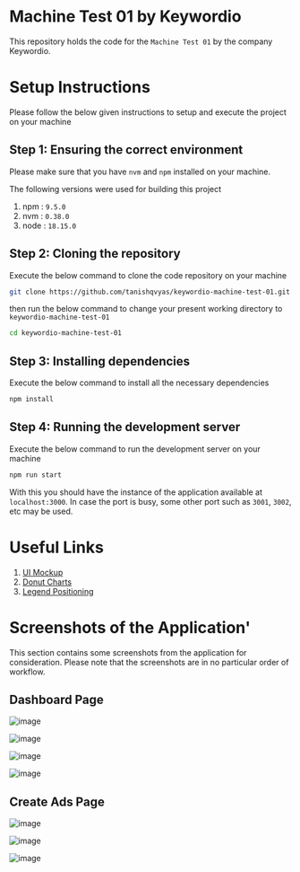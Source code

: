 # Machine Test 01 by Keywordio

This repository holds the code for the `Machine Test 01` by the company Keywordio.

# Setup Instructions

Please follow the below given instructions to setup and execute the project on your machine

## Step 1: Ensuring the correct environment

Please make sure that you have `nvm` and `npm` installed on your machine.

The following versions were used for building this project

1. npm : `9.5.0`
2. nvm : `0.38.0`
3. node : `18.15.0`

## Step 2: Cloning the repository

Execute the below command to clone the code repository on your machine

```bash
git clone https://github.com/tanishqvyas/keywordio-machine-test-01.git
```

then run the below command to change your present working directory to `keywordio-machine-test-01`

```bash
cd keywordio-machine-test-01
```

## Step 3: Installing dependencies

Execute the below command to install all the necessary dependencies

```bash
npm install
```

## Step 4: Running the development server

Execute the below command to run the development server on your machine

```bash
npm run start
```

With this you should have the instance of the application available at `localhost:3000`. In case the port is busy, some other port such as `3001`, `3002`, etc may be used.


# Useful Links

1. [UI Mockup](https://xd.adobe.com/view/aaa4e9ba-d4e9-453b-af57-9797788d78bc-fff7/)
2. [Donut Charts](https://react-chartjs-2.js.org/examples/doughnut-chart)
3. [Legend Positioning](https://www.chartjs.org/docs/latest/configuration/legend.html)


# Screenshots of the Application'

This section contains some screenshots from the application for consideration. Please note that the screenshots are in no particular order of workflow.

## Dashboard Page

![image](https://github.com/tanishqvyas/keywordio-machine-test-01/assets/43847978/cd20d169-775f-4a65-98ee-ce9b414c2c9d)

![image](https://github.com/tanishqvyas/keywordio-machine-test-01/assets/43847978/d45a83e6-f7d4-4d9d-83c2-4316c2dd62f1)

![image](https://github.com/tanishqvyas/keywordio-machine-test-01/assets/43847978/e98385a3-56f5-403c-a7b0-206d34b96f58)

![image](https://github.com/tanishqvyas/keywordio-machine-test-01/assets/43847978/96c203db-7afa-499c-a718-1d9eee33e26c)


## Create Ads Page

![image](https://github.com/tanishqvyas/keywordio-machine-test-01/assets/43847978/a802e0f7-cc9c-4c23-855c-e3bb31fd4449)

![image](https://github.com/tanishqvyas/keywordio-machine-test-01/assets/43847978/058c7518-37ea-4b66-aaed-e9b843cf45af)


![image](https://github.com/tanishqvyas/keywordio-machine-test-01/assets/43847978/ee454b0e-fb0d-41b2-9b78-925c5feeb63c)
